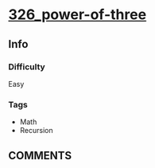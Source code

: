 # [326_power-of-three](https://leetcode.com/problems/power-of-three)

## Info

### Difficulty

Easy

### Tags

- Math
- Recursion

## __COMMENTS__

> 
